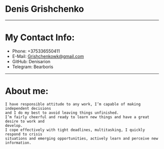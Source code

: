 # Denis Grishchenko

---

# My Contact Info:
   * Phone: +375336550411
   * E-Mail: Grishchenkowk@gmail.com
   * GitHub: Denisarion
   * Telegram: Bearboris

---

# About me:

```
I have responsible attitude to any work, I’m capable of making independent decisions
and I do my best to avoid leaving things unfinished.
I’m fairly cheerful and ready to learn new things and have a great desire to work and
develop.
I cope effectively with tight deadlines, multitasking, I quickly respond to crisis
situations and emerging opportunities, actively learn and perceive new information.
```

